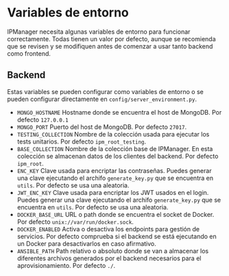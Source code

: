 # Variables de entorno

IPManager necesita algunas variables de entorno para funcionar correctamente. Todas tienen un valor por defecto, aunque se recomienda que se revisen y se modifiquen antes de comenzar a usar tanto backend como frontend.

## Backend

Estas variables se pueden configurar como variables de entorno o se pueden configurar directamente en `config/server_environment.py`.

- `MONGO_HOSTNAME` Hostname donde se encuentra el host de MongoDB. Por defecto `127.0.0.1`
- `MONGO_PORT` Puerto del host de MongoDB. Por defecto `27017`.
- `TESTING_COLLECTION` Nombre de la colección usada para ejecutar los tests unitarios. Por defecto `ipm_root_testing`.
- `BASE_COLLECTION` Nombre de la colección base de IPManager. En esta colección se almacenan datos de los clientes del backend. Por defecto `ipm_root`.
- `ENC_KEY` Clave usada para encriptar las contraseñas. Puedes generar una clave ejecutando el archifo `generate_key.py` que se encuentra en `utils`. Por defecto se usa una aleatoria.
- `JWT_ENC_KEY` Clave usada para encriptar los JWT usados en el login. Puedes generar una clave ejecutando el archifo `generate_key.py` que se encuentra en `utils`. Por defecto se usa una aleatoria.
- `DOCKER_BASE_URL` URL o path donde se encuentra el socket de Docker. Por defecto `unix://var/run/docker.sock`.
- `DOCKER_ENABLED` Activa o desactiva los endpoints para gestión de servicios. Por defecto comprueba si el backend se está ejecutando en un Docker para desactivarlos en caso afirmativo.
- `ANSIBLE_PATH` Path relativo o absoluto donde se van a almacenar los diferentes archivos generados por el backend necesarios para el aprovisionamiento. Por defecto `./`.

